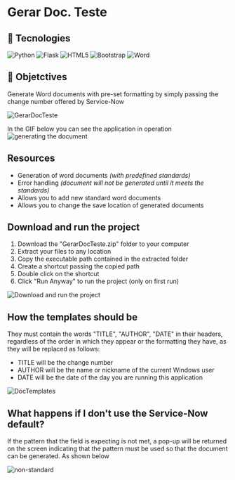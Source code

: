 # Gerar Doc. Teste

## :hammer: Tecnologies
![Python](https://img.shields.io/badge/Python-3776AB?logo=python&logoColor=fff&style=for-the-badge)
![Flask](https://img.shields.io/badge/Flask-000?logo=flask&logoColor=fff&style=for-the-badge)
![HTML5](https://img.shields.io/badge/HTML5-E34F26?logo=html5&logoColor=fff&style=for-the-badge)
![Bootstrap](https://img.shields.io/badge/Bootstrap-7952B3?logo=bootstrap&logoColor=fff&style=for-the-badge)
![Word](https://img.shields.io/badge/Microsoft%20Word-2B579A?logo=microsoftword&logoColor=fff&style=for-the-badge)


## :pushpin: Objetctives
Generate Word documents with pre-set formatting by simply passing the change number offered by Service-Now

![GerarDocTeste](https://user-images.githubusercontent.com/74682858/213464931-13dbf571-1531-4adf-ba06-b8571e1d7e7b.png?#vitrinedev)

In the GIF below you can see the application in operation
![generating the document](https://user-images.githubusercontent.com/74682858/213471754-033149ba-746a-4f92-a6ec-b727ddab13de.gif)

## Resources
- Generation of word documents _(with predefined standards)_
- Error handling _(document will not be generated until it meets the standards)_
- Allows you to add new standard word documents
- Allows you to change the save location of generated documents


## Download and run the project
1. Download the "GerarDocTeste.zip" folder to your computer
2. Extract your files to any location
3. Copy the executable path contained in the extracted folder
4. Create a shortcut passing the copied path
5. Double click on the shortcut
6. Click "Run Anyway" to run the project (only on first run)

![Download and run the project](https://user-images.githubusercontent.com/74682858/213461596-cefb7069-1680-42d2-b0f0-5d8780c10562.gif)


## How the templates should be
They must contain the words "TITLE", "AUTHOR", "DATE" in their headers, regardless of the order in which they appear or the formatting they have, as they will be replaced as follows:
- TITLE will be the change number
- AUTHOR will be the name or nickname of the current Windows user
- DATE will be the date of the day you are running this application

![DocTemplates](https://user-images.githubusercontent.com/74682858/213464469-b2b9c2a4-d2ad-4e25-9d37-a234344c5b67.png)


## What happens if I don't use the Service-Now default?
If the pattern that the field is expecting is not met, a pop-up will be returned on the screen indicating that the pattern must be used so that the document can be generated. As shown below

![non-standard](https://user-images.githubusercontent.com/74682858/213468403-cfdb1c2e-fa69-402a-b223-bc64c92a7685.gif)

